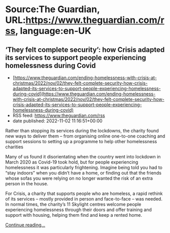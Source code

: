 # Source:The Guardian, URL:https://www.theguardian.com/rss, language:en-UK

## ‘They felt complete security’: how Crisis adapted its services to support people experiencing homelessness during Covid
 - [https://www.theguardian.com/ending-homelessness-with-crisis-at-christmas/2022/nov/02/they-felt-complete-security-how-crisis-adapted-its-services-to-support-people-experiencing-homelessness-during-covid](https://www.theguardian.com/ending-homelessness-with-crisis-at-christmas/2022/nov/02/they-felt-complete-security-how-crisis-adapted-its-services-to-support-people-experiencing-homelessness-during-covid)
 - RSS feed: https://www.theguardian.com/rss
 - date published: 2022-11-02 11:16:51+00:00

<p>Rather than stopping its services during the lockdowns, the charity found new ways to deliver them – from organising online one-to-one coaching and support sessions to setting up a programme to help other homelessness charities</p><p>Many of us found it disorientating when the country went into lockdown in March 2020 as Covid-19 took hold, but for people experiencing homelessness it was particularly frightening. Imagine being told you had to “stay indoors” when you didn’t have a home, or finding out that the friends whose sofas you were relying on no longer wanted the risk of an extra person in the house.</p><p>For Crisis, a charity that supports people who are homeless, a rapid rethink of its services – mostly provided in person and face-to-face – was needed. In normal times, the charity’s 11 Skylight centres welcome people experiencing homelessness through their doors and offer training and support with housing, helping them find and keep a rented home.</p> <a href="https://www.theguardian.com/ending-homelessness-with-crisis-at-christmas/2022/nov/02/they-felt-complete-security-how-crisis-adapted-its-services-to-support-people-experiencing-homelessness-during-covid">Continue reading...</a>

